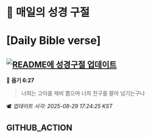 # 🙏 매일의 성경 구절
# [Daily Bible verse]
## [![README에 성경구절 업데이트](https://github.com/DONGSUKA/first_test/actions/workflows/update-readme-bible.yml/badge.svg)](https://github.com/DONGSUKA/first_test/actions/workflows/update-readme-bible.yml)
<!-- START_BIBLE_VERSE -->
📖 **욥기 6:27**
> 너희는 고아를 제비 뽑으며 너희 친구를 팔아 넘기는구나

🕊️ _업데이트 시각: 2025-08-29 17:24:25 KST_
  <!-- END_BIBLE_VERSE -->
## GITHUB_ACTION
